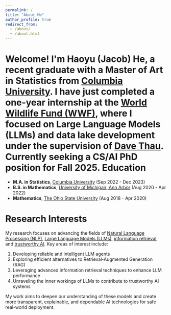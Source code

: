 ```yaml
---
permalink: /
title: "About Me"
author_profile: true
redirect_from: 
  - /about/
  - /about.html
---
```


Welcome! I'm Haoyu (Jacob) He, a recent graduate with a Master of Art in Statistics from [Columbia University](https://stat.columbia.edu/). I have just completed a one-year internship at the [World Wildlife Fund (WWF)](https://www.worldwildlife.org/), where I focused on Large Language Models (LLMs) and data lake development under the supervision of [Dave Thau](https://www.worldwildlife.org/experts/dave-thau). **Currently seeking a CS/AI PhD position for Fall 2025.**
Education
======
- **M.A. in Statistics**, [Columbia University](https://stat.columbia.edu/) (Sep 2022 - Dec 2023)
- **B.S. in Mathematics**, [University of Michigan, Ann Arbor](https://lsa.umich.edu/math) (Aug 2020 - Apr 2022)
- **Mathematics**, [The Ohio State University](https://math.osu.edu/) (Aug 2018 - Apr 2020)

Research Interests
======
My research focuses on advancing the fields of [Natural Language Processing (NLP)](https://en.wikipedia.org/wiki/Natural_language_processing), [Large Language Models (LLMs)](https://en.wikipedia.org/wiki/Large_language_model), [information retrieval](https://en.wikipedia.org/wiki/Information_retrieval), and [trustworthy AI](https://en.wikipedia.org/wiki/Trustworthy_AI). 
Key areas of interest include:

1. Developing reliable and intelligent LLM agents
2. Exploring efficient alternatives to Retrieval-Augmented Generation (RAG)
3. Leveraging advanced information retrieval techniques to enhance LLM performance
4. Unraveling the inner workings of LLMs to contribute to trustworthy AI systems

My work aims to deepen our understanding of these models and create more transparent, explainable, and dependable AI technologies for safe real-world deployment.